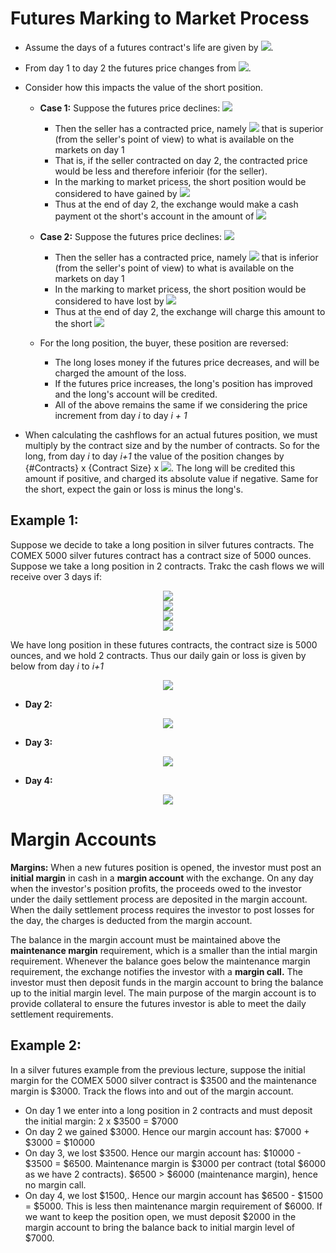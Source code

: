 # Futures Marking to Market Process
- Assume the days of a futures contract's life are given by <img src="https://render.githubusercontent.com/render/math?math=t_1, t_2, t_3, \cdots , t_N = T">.
- From day 1 to day 2 the futures price changes from <img src="https://render.githubusercontent.com/render/math?math=K_T(t_1) \:to\:K_T(t_2)">.
- Consider how this impacts the value of the short position.
  - __Case 1:__ Suppose the futures price declines: <img src="https://render.githubusercontent.com/render/math?math=K_T(t_2) \lt K_T(t_1)">
    - Then the seller has a contracted price, namely <img src="https://render.githubusercontent.com/render/math?math=K_T(t_1)"> that is superior (from the seller's point of view) to what is available on the markets on day 1
    - That is, if the seller contracted on day 2, the contracted price would be less and therefore inferioir (for the seller).
    - In the marking to market pricess, the short position would be considered to have gained by <img src="https://render.githubusercontent.com/render/math?math=K_T(t_1) - K_T(t_2) \gt 0">
    - Thus at the end of day 2, the exchange would make a cash payment ot the short's account in the amount of <img src="https://render.githubusercontent.com/render/math?math=K_T(t_1) - K_T(t_2)">


  - __Case 2:__ Suppose the futures price declines: <img src="https://render.githubusercontent.com/render/math?math=K_T(t_2) \gt K_T(t_1)">
    - Then the seller has a contracted price, namely <img src="https://render.githubusercontent.com/render/math?math=K_T(t_1)"> that is inferior (from the seller's point of view) to what is available on the markets on day 1
    - In the marking to market pricess, the short position would be considered to have lost by <img src="https://render.githubusercontent.com/render/math?math=K_T(t_2) - K_T(t_1) \gt 0">
    - Thus at the end of day 2, the exchange will charge this amount to the short <img src="https://render.githubusercontent.com/render/math?math=K_T(t_2) - K_T(t_1)">

  - For the long position, the buyer, these position are reversed:
    - The long loses money if the futures price decreases, and will be charged the amount of the loss.
    - If the futures price increases, the long's position has improved and the long's account will be credited.
    - All of the above remains the same if we considering the price increment from day _i_ to day _i + 1_

- When calculating the cashflows for an actual futures position, we must multiply by the contract size and by the number of contracts. So for the long, from day _i_ to day _i+1_ the value of the position changes by {#Contracts} x {Contract Size} x <img src="https://render.githubusercontent.com/render/math?math=(K_T(t_{i+1}) - K_T(t_i))">. The long will be credited this amount if positive, and charged its absolute value if negative. Same for the short, expect the gain or loss is minus the long's.

## Example 1:
Suppose we decide to take a long position in silver futures contracts. The COMEX 5000 silver futures contract has a contract size of 5000 ounces. Suppose we take a long position in 2 contracts. Trakc the cash flows we will receive over 3 days if:
<p align="center">
<img src="https://render.githubusercontent.com/render/math?math=K_T(t_1) = 16.20"><br>
  <img src="https://render.githubusercontent.com/render/math?math=K_T(t_2) = 16.50"><br>
  <img src="https://render.githubusercontent.com/render/math?math=K_T(t_3) = 16.15"><br>
  <img src="https://render.githubusercontent.com/render/math?math=K_T(t_4) = 16.00"><br>
</p>

We have long position in these futures contracts, the contract size is 5000 ounces, and we hold 2 contracts. Thus our daily gain or loss is given by below from day _i_ to _i+1_

<p align="center">
<img src="https://render.githubusercontent.com/render/math?math=2 \times 5000 \times (K_T(t_{i+1}) - K_T(t_i))">
</p>

- __Day 2:__
<p align="center">
<img src="https://render.githubusercontent.com/render/math?math=2 \times 5000 \times (16.50 -16.20) = 3000">
</p>

- __Day 3:__
<p align="center">
<img src="https://render.githubusercontent.com/render/math?math=2 \times 5000 \times (16.15 -16.50) = -3500">
</p>

- __Day 4:__
<p align="center">
<img src="https://render.githubusercontent.com/render/math?math=2 \times 5000 \times (16.00 -16.15) = -1500">
</p>

# Margin Accounts
__Margins:__ When a new futures position is opened, the investor must post an __initial margin__ in cash in a __margin account__ with the exchange. On any day when the investor's position profits, the proceeds owed to the investor under the daily settlement process are deposited in the margin account. When the daily settlement process requires the investor to post losses for the day, the charges is deducted from the margin account. 

The balance in the margin account must be maintained above the __maintenance margin__ requirement, which is a smaller than the intial margin requirement. Whenever the balance goes below the maintenance margin requirement, the exchange notifies the investor with a __margin call.__ The investor must then deposit funds in the margin account to bring the balance up to the initial margin level. The main purpose of the margin account is to provide collateral to ensure the futures investor is able to meet the daily settlement requirements. 

## Example 2:
In a silver futures example from the previous lecture, suppose the initial margin for the COMEX 5000 silver contract is $3500 and the maintenance margin is $3000. Track the flows into and out of the margin account.

- On day 1 we enter into a long position in 2 contracts and must deposit the initial margin: 2 x $3500 = $7000 
- On day 2 we gained $3000. Hence our margin account has: $7000 + $3000 = $10000
- On day 3, we lost $3500. Hence our margin account has: $10000 - $3500 = $6500. Maintenance margin is $3000 per contract (total $6000 as we have 2 contracts). $6500 > $6000 (maintenance margin), hence no margin call.
- On day 4, we lost $1500,. Hence our margin account has $6500 - $1500 = $5000. This is less then maintenance margin requirement of $6000. If we want to keep the position open, we must deposit $2000 in the margin account to bring the balance back to initial margin level of $7000.
